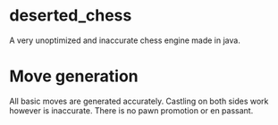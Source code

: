 # deserted_chess
A very unoptimized and inaccurate chess engine made in java.

# Move generation
All basic moves are generated accurately. Castling on both sides work however is inaccurate. There is no pawn promotion or en passant. 

